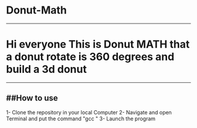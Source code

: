 # Donut-Math
---------------
# Hi everyone This is Donut MATH that a donut rotate is 360 degrees and build a 3d donut 
---------------
##How to use
---------------
1- Clone the repository in your local Computer 
2- Navigate and open Terminal and put the command "gcc <FileName>"
3- Launch the program
